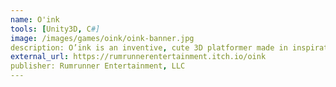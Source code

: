```yaml
---
name: O'ink
tools: [Unity3D, C#]
image: /images/games/oink/oink-banner.jpg
description: O’ink is an inventive, cute 3D platformer made in inspiration of the classic 3D platformer titles  such as Super Mario N64, Spyro, and the THQ Spongebob series.
external_url: https://rumrunnerentertainment.itch.io/oink
publisher: Rumrunner Entertainment, LLC
---
```


